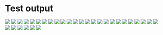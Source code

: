 # Test output
![](Zero01_line+arc_right27.png)
![](Zero01_practical_case_A.png)
![](Zero01_practical_case_B.png)
![](Zero01_practical_case_C.png)
![](Zero01_practical_case_D.png)
![](Zero02_arc_right27+line.png)
![](Zero03_two_arcs_left32+right59.png)
![](Zero04_two_arcs_right74+left48.png)
![](Zero05_two_arcs_left85+right203.png)
![](One01_colinear.png)
![](One02_colinear.png)
![](One03_too_small_radius,x=2.png)
![](One03_too_small_radius,x=26.png)
![](One03_too_small_radius,x=29.png)
![](One03_too_small_radius,x=6.png)
![](One04_normal_config,rotated_ref.png)
![](One04_normal_config.png)
![](One05_normal_config,min_radius=4,left.png)
![](One05_normal_config,min_radius=4,right.png)
![](One06_high.png)
![](One07_high_top.png)
![](One08_too_high.png)
![](One09_too_high_right.png)
![](One10_too_high_left.png)
![](One11_below.png)
![](One99_practical_case_A.png)
![](Two01_simple.png)
![](Two02_left_to_close.png)
![](Two03_left_little_out.png)
![](Two04_big_rotation_angle.png)
![](Three01_simple.png)
